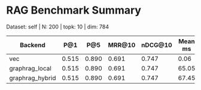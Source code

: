 # RAG Benchmark Summary
Dataset: self | N: 200 | topk: 10 | dim: 784

| Backend | P@1 | P@5 | MRR@10 | nDCG@10 | Mean ms | P95 ms |
|---------|-----|-----|--------|---------|---------|--------|
| vec | 0.515 | 0.890 | 0.691 | 0.747 | 0.06 | 0.06 |
| graphrag_local | 0.515 | 0.890 | 0.691 | 0.747 | 65.05 | 235.93 |
| graphrag_hybrid | 0.515 | 0.890 | 0.691 | 0.747 | 67.45 | 237.51 |